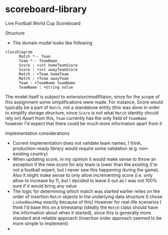 # scoreboard-library
Live Football World Cup Scoreboard

Structure
* The domain model looks like following
```mermaid
classDiagram
      Match *-- Team
      Team *-- TeamName
      Score : +int homeTeamScore
      Score : +int awayTeamScore
      Match : +Team homeTeam
      Match : +Team awayTeam
      Team : +TeamName teamName
      TeamName : +String value
```

The model itself is subject to extension/modifitaion, since for the scope of this assignment some simplifications were made.
For instance, Score would typically be a part of `Match`, not a standalone entity (this was done in order to simplify storage structure, since `Score` is not what `Match` identity should rely on)
Apart from this, `Team` currently has the only field of `TeamName` however I'd expect that there could be much more information apart from it

Implementation considerations
* Current implementation does not validate team names, I think, production-ready library would require some validation (e.g. non-existing country)
* When updating score, in my opinion it would make sense to throw an exception if the new score for any team is lower than the existing (I'm not a football expert, but I never saw this happening during the game). 
Also it might make sense to only allow incrementing score (i.e. only allow to increase by 1), but I decided to leave it out as I was not 100% sure if it would bring any value
* The logic for determining which match was started earlier relies on the order of insertion `Match` objects in the underlying data structure (I chose `LinkedHashMap` exactly because of this)
However for real-life scenarios I think I'd base this on a timestamp (ideally the `Match` class should have the information about when it started), since this is generally more standard and reliable approach (insertion order approach seemed to be more simple to implement)
* 